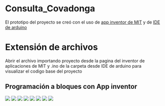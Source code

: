 # Consulta_Covadonga
<html>
  <p>El prototipo del proyecto se creó con el uso de <a href="https://appinventor.mit.edu/"> app inventor de MIT</a> y de <a href="https://www.arduino.cc/en/software">IDE de arduino</a>
  <h1>Extensión de archivos</h1>
    <p>Abrir el archivo importando proyecto desde la pagina del inventor de aplicaciones de MIT y .ino de la carpeta desde IDE de arduino para visualizar el codigo base del proyecto</p>
  <h2>Programación a bloques con App inventor</h2>
  <img src="1.jpg">
  <img src="2.jpg">
  <img src="3.jpg">
  <img src="4.jpg">
  <img src="5.jpg">
  <img src="6.jpg">
  <img src="7.jpg">
  <img src="8.jpg">
</html>
